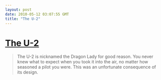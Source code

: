 ```yaml
---
layout: post
date: 2010-05-12 03:07:55 GMT
title: "The U-2"
---
```

# [The U-2](http://www.nytimes.com/2010/05/07/opinion/07Espinoza.html)

> The U-2 is nicknamed the Dragon Lady for good reason. You never knew what to expect when you took it into the air, no matter how seasoned a pilot you were. This was an unfortunate consequence of its design.